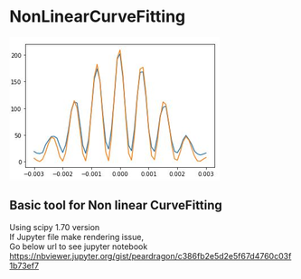 # NonLinearCurveFitting
![Image1](./image1.JPG)
## Basic tool for Non linear CurveFitting
Using scipy 1.70 version  
If Jupyter file make rendering issue,  
Go below url to see jupyter notebook  
https://nbviewer.jupyter.org/gist/peardragon/c386fb2e5d2e5f67d4760c03f1b73ef7
